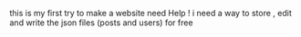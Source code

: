 this is my first try to make a website
need Help !
i need a way to store , edit and write the json files (posts and users) for free
